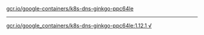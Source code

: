 [gcr.io/google-containers/k8s-dns-ginkgo-ppc64le](https://hub.docker.com/r/anjia0532/k8s-dns-ginkgo-ppc64le/tags/) 

----
[gcr.io/google_containers/k8s-dns-ginkgo-ppc64le:1.12.1 √](https://hub.docker.com/r/anjia0532/k8s-dns-ginkgo-ppc64le/tags/)

